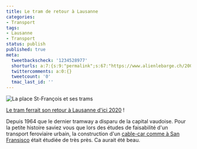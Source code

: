 ```yaml
---
title: Le tram de retour à Lausanne
categories:
- Transport
tags:
- Lausanne
- Transport
status: publish
published: true
meta:
  tweetbackscheck: '1234528977'
  shorturls: a:7:{s:9:"permalink";s:67:"https://www.alienlebarge.ch/2008/01/17/le-tram-de-retour-a-lausanne/";s:7:"tinyurl";s:25:"https://tinyurl.com/chb3ts";s:4:"isgd";s:17:"https://is.gd/ikY7";s:5:"bitly";s:18:"https://bit.ly/FXlZ";s:5:"snipr";s:22:"https://snipr.com/ba47z";s:5:"snurl";s:22:"https://snurl.com/ba47z";s:7:"snipurl";s:24:"https://snipurl.com/ba47z";}
  twittercomments: a:0:{}
  tweetcount: '0'
  tmac_last_id: ''
---
```

<img src="https://dlgjp9x71cipk.cloudfront.net/2008/01/tram_lausanne.png" alt="La place St-François et ses trams" />

<a href="https://www.24heures.ch/pages/home/24_heures/recherche/recherche_3_2_1/(contenu)/183142" title="article du 24heures">Le tram ferrait son retour à Lausanne d'ici 2020</a> !

Depuis 1964 que le dernier tramway a disparu de la capital vaudoise.
Pour la petite histoire saviez vous que lors des études de faisabilité d'un transport feroviaire urbain, la construction d'un <a href="https://www.sfcablecar.com/" title="San Francisco cable car">cable-car comme à San Fransisco</a> était étudiée de très près. Ca aurait été beau.
